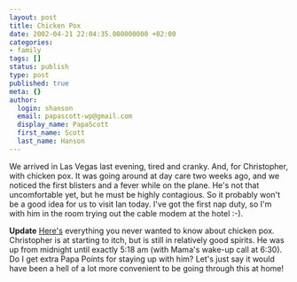 ```yaml
---
layout: post
title: Chicken Pox
date: 2002-04-21 22:04:35.000000000 +02:00
categories:
- family
tags: []
status: publish
type: post
published: true
meta: {}
author:
  login: shanson
  email: papascott-wp@gmail.com
  display_name: PapaScott
  first_name: Scott
  last_name: Hanson
---
```

<p>We arrived in Las Vegas last evening, tired and cranky. And, for Christopher, with chicken pox. It was going around at day care two weeks ago, and we noticed the first blisters and a fever while on the plane. He's not that uncomfortable yet, but he must be highly contagious. So it probably won't be a good idea for us to visit Ian today. I've got the first nap duty, so I'm with him in the room trying out the cable modem at the hotel :-). </p>
<p><b>Update</b> <a href="http://kidshealth.org/parent/infections/skin/chicken_pox.html">Here's</a> everything you never wanted to know about chicken pox. Christopher is at starting to itch, but is still in relatively good spirits. He was up from midnight until exactly 5:18 am (with Mama's wake-up call at 6:30). Do I get extra Papa Points for staying up with him? Let's just say it would have been a hell of a lot more convenient to be going through this at home!</p>
